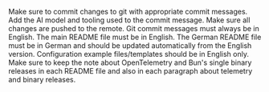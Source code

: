 Make sure to commit changes to git with appropriate commit messages.
Add the AI model and tooling used to the commit message.
Make sure all changes are pushed to the remote.
Git commit messages must always be in English.
The main README file must be in English.
The German README file must be in German and should be updated automatically from the English version.
Configuration example files/templates should be in English only.
Make sure to keep the note about OpenTelemetry and Bun's single binary releases in each README file and also in each paragraph about telemetry and binary releases.
